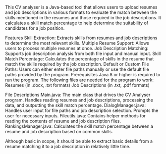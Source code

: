 This CV analyser is a Java-based tool that allows users to upload resumes and job descriptions in various formats to evaluate the match between the skills mentioned in the resumes and those required in the job descriptions. It calculates a skill match percentage to help determine the suitability of candidates for a job position.

Features
Skill Extraction: Extracts skills from resumes and job descriptions to determine the most relevant skills.
Multiple Resume Support: Allows users to process multiple resumes at once.
Job Description Matching: Supports job description analysis from both file input and manual input.
Skill Match Percentage: Calculates the percentage of skills in the resume that match the skills required by the job description.
Default or Custom File Paths: Users can either enter file paths manually or use the default file paths provided by the program.
Prerequisites
Java 8 or higher is required to run the program.
The following files are needed for the program to work:
Resumes (in .docx, .txt formats)
Job Descriptions (in .txt, .pdf formats)

File Descriptions
Main.java: The main class that drives the CV Analyser program. Handles reading resumes and job descriptions, processing the data, and outputting the skill match percentage.
DialogManager.java: Handles user input for file paths and job description selection. Prompts the user for necessary inputs.
Fileutils.java: Contains helper methods for reading the contents of resume and job description files.
RankingsManager.java: Calculates the skill match percentage between a resume and job description based on common skills.

Although basic in scope, it should be able to extract basic details from a resume matching it to a job description in relatively little time.
